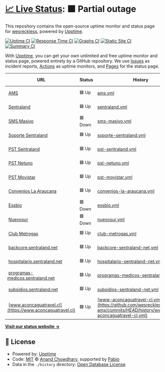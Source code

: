 # [📈 Live Status](https://wesreckless.github.io/upptime-ams): <!--live status--> **🟧 Partial outage**

This repository contains the open-source uptime monitor and status page for [wesreckless](https://wesreckless.github.io/upptime-ams), powered by [Upptime](https://github.com/upptime/upptime).

[![Uptime CI](https://github.com/wesreckless/upptime-ams/workflows/Uptime%20CI/badge.svg)](https://github.com/wesreckless/upptime-ams/actions?query=workflow%3A%22Uptime+CI%22)
[![Response Time CI](https://github.com/wesreckless/upptime-ams/workflows/Response%20Time%20CI/badge.svg)](https://github.com/wesreckless/upptime-ams/actions?query=workflow%3A%22Response+Time+CI%22)
[![Graphs CI](https://github.com/wesreckless/upptime-ams/workflows/Graphs%20CI/badge.svg)](https://github.com/wesreckless/upptime-ams/actions?query=workflow%3A%22Graphs+CI%22)
[![Static Site CI](https://github.com/wesreckless/upptime-ams/workflows/Static%20Site%20CI/badge.svg)](https://github.com/wesreckless/upptime-ams/actions?query=workflow%3A%22Static+Site+CI%22)
[![Summary CI](https://github.com/wesreckless/upptime-ams/workflows/Summary%20CI/badge.svg)](https://github.com/wesreckless/upptime-ams/actions?query=workflow%3A%22Summary+CI%22)

With [Upptime](https://upptime.js.org), you can get your own unlimited and free uptime monitor and status page, powered entirely by a GitHub repository. We use [Issues](https://github.com/wesreckless/upptime-ams/issues) as incident reports, [Actions](https://github.com/wesreckless/upptime-ams/actions) as uptime monitors, and [Pages](https://wesreckless.github.io/upptime-ams) for the status page.

<!--start: status pages-->
<!-- This summary is generated by Upptime (https://github.com/upptime/upptime) -->
<!-- Do not edit this manually, your changes will be overwritten -->
<!-- prettier-ignore -->
| URL | Status | History | Response Time | Uptime |
| --- | ------ | ------- | ------------- | ------ |
| <img alt="" src="https://icons.duckduckgo.com/ip3/www.amsmobilesolutions.cl.ico" height="13"> [AMS](https://www.amsmobilesolutions.cl) | 🟩 Up | [ams.yml](https://github.com/wesreckless/upptime-ams/commits/HEAD/history/ams.yml) | <details><summary><img alt="Response time graph" src="./graphs/ams/response-time-week.png" height="20"> 968ms</summary><br><a href="https://wesreckless.github.io/upptime-ams/history/ams"><img alt="Response time 1347" src="https://img.shields.io/endpoint?url=https%3A%2F%2Fraw.githubusercontent.com%2Fwesreckless%2Fupptime-ams%2FHEAD%2Fapi%2Fams%2Fresponse-time.json"></a><br><a href="https://wesreckless.github.io/upptime-ams/history/ams"><img alt="24-hour response time 933" src="https://img.shields.io/endpoint?url=https%3A%2F%2Fraw.githubusercontent.com%2Fwesreckless%2Fupptime-ams%2FHEAD%2Fapi%2Fams%2Fresponse-time-day.json"></a><br><a href="https://wesreckless.github.io/upptime-ams/history/ams"><img alt="7-day response time 968" src="https://img.shields.io/endpoint?url=https%3A%2F%2Fraw.githubusercontent.com%2Fwesreckless%2Fupptime-ams%2FHEAD%2Fapi%2Fams%2Fresponse-time-week.json"></a><br><a href="https://wesreckless.github.io/upptime-ams/history/ams"><img alt="30-day response time 1841" src="https://img.shields.io/endpoint?url=https%3A%2F%2Fraw.githubusercontent.com%2Fwesreckless%2Fupptime-ams%2FHEAD%2Fapi%2Fams%2Fresponse-time-month.json"></a><br><a href="https://wesreckless.github.io/upptime-ams/history/ams"><img alt="1-year response time 1347" src="https://img.shields.io/endpoint?url=https%3A%2F%2Fraw.githubusercontent.com%2Fwesreckless%2Fupptime-ams%2FHEAD%2Fapi%2Fams%2Fresponse-time-year.json"></a></details> | <details><summary><a href="https://wesreckless.github.io/upptime-ams/history/ams">100.00%</a></summary><a href="https://wesreckless.github.io/upptime-ams/history/ams"><img alt="All-time uptime 99.69%" src="https://img.shields.io/endpoint?url=https%3A%2F%2Fraw.githubusercontent.com%2Fwesreckless%2Fupptime-ams%2FHEAD%2Fapi%2Fams%2Fuptime.json"></a><br><a href="https://wesreckless.github.io/upptime-ams/history/ams"><img alt="24-hour uptime 100.00%" src="https://img.shields.io/endpoint?url=https%3A%2F%2Fraw.githubusercontent.com%2Fwesreckless%2Fupptime-ams%2FHEAD%2Fapi%2Fams%2Fuptime-day.json"></a><br><a href="https://wesreckless.github.io/upptime-ams/history/ams"><img alt="7-day uptime 100.00%" src="https://img.shields.io/endpoint?url=https%3A%2F%2Fraw.githubusercontent.com%2Fwesreckless%2Fupptime-ams%2FHEAD%2Fapi%2Fams%2Fuptime-week.json"></a><br><a href="https://wesreckless.github.io/upptime-ams/history/ams"><img alt="30-day uptime 99.90%" src="https://img.shields.io/endpoint?url=https%3A%2F%2Fraw.githubusercontent.com%2Fwesreckless%2Fupptime-ams%2FHEAD%2Fapi%2Fams%2Fuptime-month.json"></a><br><a href="https://wesreckless.github.io/upptime-ams/history/ams"><img alt="1-year uptime 99.69%" src="https://img.shields.io/endpoint?url=https%3A%2F%2Fraw.githubusercontent.com%2Fwesreckless%2Fupptime-ams%2FHEAD%2Fapi%2Fams%2Fuptime-year.json"></a></details>
| <img alt="" src="https://icons.duckduckgo.com/ip3/www.sentraland.net.ico" height="13"> [Sentraland](https://www.sentraland.net) | 🟩 Up | [sentraland.yml](https://github.com/wesreckless/upptime-ams/commits/HEAD/history/sentraland.yml) | <details><summary><img alt="Response time graph" src="./graphs/sentraland/response-time-week.png" height="20"> 1195ms</summary><br><a href="https://wesreckless.github.io/upptime-ams/history/sentraland"><img alt="Response time 1984" src="https://img.shields.io/endpoint?url=https%3A%2F%2Fraw.githubusercontent.com%2Fwesreckless%2Fupptime-ams%2FHEAD%2Fapi%2Fsentraland%2Fresponse-time.json"></a><br><a href="https://wesreckless.github.io/upptime-ams/history/sentraland"><img alt="24-hour response time 1492" src="https://img.shields.io/endpoint?url=https%3A%2F%2Fraw.githubusercontent.com%2Fwesreckless%2Fupptime-ams%2FHEAD%2Fapi%2Fsentraland%2Fresponse-time-day.json"></a><br><a href="https://wesreckless.github.io/upptime-ams/history/sentraland"><img alt="7-day response time 1195" src="https://img.shields.io/endpoint?url=https%3A%2F%2Fraw.githubusercontent.com%2Fwesreckless%2Fupptime-ams%2FHEAD%2Fapi%2Fsentraland%2Fresponse-time-week.json"></a><br><a href="https://wesreckless.github.io/upptime-ams/history/sentraland"><img alt="30-day response time 3421" src="https://img.shields.io/endpoint?url=https%3A%2F%2Fraw.githubusercontent.com%2Fwesreckless%2Fupptime-ams%2FHEAD%2Fapi%2Fsentraland%2Fresponse-time-month.json"></a><br><a href="https://wesreckless.github.io/upptime-ams/history/sentraland"><img alt="1-year response time 1984" src="https://img.shields.io/endpoint?url=https%3A%2F%2Fraw.githubusercontent.com%2Fwesreckless%2Fupptime-ams%2FHEAD%2Fapi%2Fsentraland%2Fresponse-time-year.json"></a></details> | <details><summary><a href="https://wesreckless.github.io/upptime-ams/history/sentraland">100.00%</a></summary><a href="https://wesreckless.github.io/upptime-ams/history/sentraland"><img alt="All-time uptime 99.98%" src="https://img.shields.io/endpoint?url=https%3A%2F%2Fraw.githubusercontent.com%2Fwesreckless%2Fupptime-ams%2FHEAD%2Fapi%2Fsentraland%2Fuptime.json"></a><br><a href="https://wesreckless.github.io/upptime-ams/history/sentraland"><img alt="24-hour uptime 100.00%" src="https://img.shields.io/endpoint?url=https%3A%2F%2Fraw.githubusercontent.com%2Fwesreckless%2Fupptime-ams%2FHEAD%2Fapi%2Fsentraland%2Fuptime-day.json"></a><br><a href="https://wesreckless.github.io/upptime-ams/history/sentraland"><img alt="7-day uptime 100.00%" src="https://img.shields.io/endpoint?url=https%3A%2F%2Fraw.githubusercontent.com%2Fwesreckless%2Fupptime-ams%2FHEAD%2Fapi%2Fsentraland%2Fuptime-week.json"></a><br><a href="https://wesreckless.github.io/upptime-ams/history/sentraland"><img alt="30-day uptime 100.00%" src="https://img.shields.io/endpoint?url=https%3A%2F%2Fraw.githubusercontent.com%2Fwesreckless%2Fupptime-ams%2FHEAD%2Fapi%2Fsentraland%2Fuptime-month.json"></a><br><a href="https://wesreckless.github.io/upptime-ams/history/sentraland"><img alt="1-year uptime 99.98%" src="https://img.shields.io/endpoint?url=https%3A%2F%2Fraw.githubusercontent.com%2Fwesreckless%2Fupptime-ams%2FHEAD%2Fapi%2Fsentraland%2Fuptime-year.json"></a></details>
| <img alt="" src="https://icons.duckduckgo.com/ip3/www.smsmasivo.net.ico" height="13"> [SMS Masivo](https://www.smsmasivo.net) | 🟥 Down | [sms-masivo.yml](https://github.com/wesreckless/upptime-ams/commits/HEAD/history/sms-masivo.yml) | <details><summary><img alt="Response time graph" src="./graphs/sms-masivo/response-time-week.png" height="20"> 262ms</summary><br><a href="https://wesreckless.github.io/upptime-ams/history/sms-masivo"><img alt="Response time 324" src="https://img.shields.io/endpoint?url=https%3A%2F%2Fraw.githubusercontent.com%2Fwesreckless%2Fupptime-ams%2FHEAD%2Fapi%2Fsms-masivo%2Fresponse-time.json"></a><br><a href="https://wesreckless.github.io/upptime-ams/history/sms-masivo"><img alt="24-hour response time 220" src="https://img.shields.io/endpoint?url=https%3A%2F%2Fraw.githubusercontent.com%2Fwesreckless%2Fupptime-ams%2FHEAD%2Fapi%2Fsms-masivo%2Fresponse-time-day.json"></a><br><a href="https://wesreckless.github.io/upptime-ams/history/sms-masivo"><img alt="7-day response time 262" src="https://img.shields.io/endpoint?url=https%3A%2F%2Fraw.githubusercontent.com%2Fwesreckless%2Fupptime-ams%2FHEAD%2Fapi%2Fsms-masivo%2Fresponse-time-week.json"></a><br><a href="https://wesreckless.github.io/upptime-ams/history/sms-masivo"><img alt="30-day response time 261" src="https://img.shields.io/endpoint?url=https%3A%2F%2Fraw.githubusercontent.com%2Fwesreckless%2Fupptime-ams%2FHEAD%2Fapi%2Fsms-masivo%2Fresponse-time-month.json"></a><br><a href="https://wesreckless.github.io/upptime-ams/history/sms-masivo"><img alt="1-year response time 324" src="https://img.shields.io/endpoint?url=https%3A%2F%2Fraw.githubusercontent.com%2Fwesreckless%2Fupptime-ams%2FHEAD%2Fapi%2Fsms-masivo%2Fresponse-time-year.json"></a></details> | <details><summary><a href="https://wesreckless.github.io/upptime-ams/history/sms-masivo">0.00%</a></summary><a href="https://wesreckless.github.io/upptime-ams/history/sms-masivo"><img alt="All-time uptime 69.34%" src="https://img.shields.io/endpoint?url=https%3A%2F%2Fraw.githubusercontent.com%2Fwesreckless%2Fupptime-ams%2FHEAD%2Fapi%2Fsms-masivo%2Fuptime.json"></a><br><a href="https://wesreckless.github.io/upptime-ams/history/sms-masivo"><img alt="24-hour uptime 0.00%" src="https://img.shields.io/endpoint?url=https%3A%2F%2Fraw.githubusercontent.com%2Fwesreckless%2Fupptime-ams%2FHEAD%2Fapi%2Fsms-masivo%2Fuptime-day.json"></a><br><a href="https://wesreckless.github.io/upptime-ams/history/sms-masivo"><img alt="7-day uptime 0.00%" src="https://img.shields.io/endpoint?url=https%3A%2F%2Fraw.githubusercontent.com%2Fwesreckless%2Fupptime-ams%2FHEAD%2Fapi%2Fsms-masivo%2Fuptime-week.json"></a><br><a href="https://wesreckless.github.io/upptime-ams/history/sms-masivo"><img alt="30-day uptime 7.96%" src="https://img.shields.io/endpoint?url=https%3A%2F%2Fraw.githubusercontent.com%2Fwesreckless%2Fupptime-ams%2FHEAD%2Fapi%2Fsms-masivo%2Fuptime-month.json"></a><br><a href="https://wesreckless.github.io/upptime-ams/history/sms-masivo"><img alt="1-year uptime 69.34%" src="https://img.shields.io/endpoint?url=https%3A%2F%2Fraw.githubusercontent.com%2Fwesreckless%2Fupptime-ams%2FHEAD%2Fapi%2Fsms-masivo%2Fuptime-year.json"></a></details>
| <img alt="" src="https://icons.duckduckgo.com/ip3/soporte.sentraland.net.ico" height="13"> [Soporte Sentraland](https://soporte.sentraland.net) | 🟩 Up | [soporte-sentraland.yml](https://github.com/wesreckless/upptime-ams/commits/HEAD/history/soporte-sentraland.yml) | <details><summary><img alt="Response time graph" src="./graphs/soporte-sentraland/response-time-week.png" height="20"> 205ms</summary><br><a href="https://wesreckless.github.io/upptime-ams/history/soporte-sentraland"><img alt="Response time 201" src="https://img.shields.io/endpoint?url=https%3A%2F%2Fraw.githubusercontent.com%2Fwesreckless%2Fupptime-ams%2FHEAD%2Fapi%2Fsoporte-sentraland%2Fresponse-time.json"></a><br><a href="https://wesreckless.github.io/upptime-ams/history/soporte-sentraland"><img alt="24-hour response time 169" src="https://img.shields.io/endpoint?url=https%3A%2F%2Fraw.githubusercontent.com%2Fwesreckless%2Fupptime-ams%2FHEAD%2Fapi%2Fsoporte-sentraland%2Fresponse-time-day.json"></a><br><a href="https://wesreckless.github.io/upptime-ams/history/soporte-sentraland"><img alt="7-day response time 205" src="https://img.shields.io/endpoint?url=https%3A%2F%2Fraw.githubusercontent.com%2Fwesreckless%2Fupptime-ams%2FHEAD%2Fapi%2Fsoporte-sentraland%2Fresponse-time-week.json"></a><br><a href="https://wesreckless.github.io/upptime-ams/history/soporte-sentraland"><img alt="30-day response time 231" src="https://img.shields.io/endpoint?url=https%3A%2F%2Fraw.githubusercontent.com%2Fwesreckless%2Fupptime-ams%2FHEAD%2Fapi%2Fsoporte-sentraland%2Fresponse-time-month.json"></a><br><a href="https://wesreckless.github.io/upptime-ams/history/soporte-sentraland"><img alt="1-year response time 201" src="https://img.shields.io/endpoint?url=https%3A%2F%2Fraw.githubusercontent.com%2Fwesreckless%2Fupptime-ams%2FHEAD%2Fapi%2Fsoporte-sentraland%2Fresponse-time-year.json"></a></details> | <details><summary><a href="https://wesreckless.github.io/upptime-ams/history/soporte-sentraland">100.00%</a></summary><a href="https://wesreckless.github.io/upptime-ams/history/soporte-sentraland"><img alt="All-time uptime 100.00%" src="https://img.shields.io/endpoint?url=https%3A%2F%2Fraw.githubusercontent.com%2Fwesreckless%2Fupptime-ams%2FHEAD%2Fapi%2Fsoporte-sentraland%2Fuptime.json"></a><br><a href="https://wesreckless.github.io/upptime-ams/history/soporte-sentraland"><img alt="24-hour uptime 100.00%" src="https://img.shields.io/endpoint?url=https%3A%2F%2Fraw.githubusercontent.com%2Fwesreckless%2Fupptime-ams%2FHEAD%2Fapi%2Fsoporte-sentraland%2Fuptime-day.json"></a><br><a href="https://wesreckless.github.io/upptime-ams/history/soporte-sentraland"><img alt="7-day uptime 100.00%" src="https://img.shields.io/endpoint?url=https%3A%2F%2Fraw.githubusercontent.com%2Fwesreckless%2Fupptime-ams%2FHEAD%2Fapi%2Fsoporte-sentraland%2Fuptime-week.json"></a><br><a href="https://wesreckless.github.io/upptime-ams/history/soporte-sentraland"><img alt="30-day uptime 100.00%" src="https://img.shields.io/endpoint?url=https%3A%2F%2Fraw.githubusercontent.com%2Fwesreckless%2Fupptime-ams%2FHEAD%2Fapi%2Fsoporte-sentraland%2Fuptime-month.json"></a><br><a href="https://wesreckless.github.io/upptime-ams/history/soporte-sentraland"><img alt="1-year uptime 100.00%" src="https://img.shields.io/endpoint?url=https%3A%2F%2Fraw.githubusercontent.com%2Fwesreckless%2Fupptime-ams%2FHEAD%2Fapi%2Fsoporte-sentraland%2Fuptime-year.json"></a></details>
| <img alt="" src="https://icons.duckduckgo.com/ip3/sent.sentraland.net.ico" height="13"> [PST Sentraland](https://sent.sentraland.net) | 🟩 Up | [pst-sentraland.yml](https://github.com/wesreckless/upptime-ams/commits/HEAD/history/pst-sentraland.yml) | <details><summary><img alt="Response time graph" src="./graphs/pst-sentraland/response-time-week.png" height="20"> 254ms</summary><br><a href="https://wesreckless.github.io/upptime-ams/history/pst-sentraland"><img alt="Response time 299" src="https://img.shields.io/endpoint?url=https%3A%2F%2Fraw.githubusercontent.com%2Fwesreckless%2Fupptime-ams%2FHEAD%2Fapi%2Fpst-sentraland%2Fresponse-time.json"></a><br><a href="https://wesreckless.github.io/upptime-ams/history/pst-sentraland"><img alt="24-hour response time 203" src="https://img.shields.io/endpoint?url=https%3A%2F%2Fraw.githubusercontent.com%2Fwesreckless%2Fupptime-ams%2FHEAD%2Fapi%2Fpst-sentraland%2Fresponse-time-day.json"></a><br><a href="https://wesreckless.github.io/upptime-ams/history/pst-sentraland"><img alt="7-day response time 254" src="https://img.shields.io/endpoint?url=https%3A%2F%2Fraw.githubusercontent.com%2Fwesreckless%2Fupptime-ams%2FHEAD%2Fapi%2Fpst-sentraland%2Fresponse-time-week.json"></a><br><a href="https://wesreckless.github.io/upptime-ams/history/pst-sentraland"><img alt="30-day response time 251" src="https://img.shields.io/endpoint?url=https%3A%2F%2Fraw.githubusercontent.com%2Fwesreckless%2Fupptime-ams%2FHEAD%2Fapi%2Fpst-sentraland%2Fresponse-time-month.json"></a><br><a href="https://wesreckless.github.io/upptime-ams/history/pst-sentraland"><img alt="1-year response time 299" src="https://img.shields.io/endpoint?url=https%3A%2F%2Fraw.githubusercontent.com%2Fwesreckless%2Fupptime-ams%2FHEAD%2Fapi%2Fpst-sentraland%2Fresponse-time-year.json"></a></details> | <details><summary><a href="https://wesreckless.github.io/upptime-ams/history/pst-sentraland">100.00%</a></summary><a href="https://wesreckless.github.io/upptime-ams/history/pst-sentraland"><img alt="All-time uptime 99.99%" src="https://img.shields.io/endpoint?url=https%3A%2F%2Fraw.githubusercontent.com%2Fwesreckless%2Fupptime-ams%2FHEAD%2Fapi%2Fpst-sentraland%2Fuptime.json"></a><br><a href="https://wesreckless.github.io/upptime-ams/history/pst-sentraland"><img alt="24-hour uptime 100.00%" src="https://img.shields.io/endpoint?url=https%3A%2F%2Fraw.githubusercontent.com%2Fwesreckless%2Fupptime-ams%2FHEAD%2Fapi%2Fpst-sentraland%2Fuptime-day.json"></a><br><a href="https://wesreckless.github.io/upptime-ams/history/pst-sentraland"><img alt="7-day uptime 100.00%" src="https://img.shields.io/endpoint?url=https%3A%2F%2Fraw.githubusercontent.com%2Fwesreckless%2Fupptime-ams%2FHEAD%2Fapi%2Fpst-sentraland%2Fuptime-week.json"></a><br><a href="https://wesreckless.github.io/upptime-ams/history/pst-sentraland"><img alt="30-day uptime 100.00%" src="https://img.shields.io/endpoint?url=https%3A%2F%2Fraw.githubusercontent.com%2Fwesreckless%2Fupptime-ams%2FHEAD%2Fapi%2Fpst-sentraland%2Fuptime-month.json"></a><br><a href="https://wesreckless.github.io/upptime-ams/history/pst-sentraland"><img alt="1-year uptime 99.99%" src="https://img.shields.io/endpoint?url=https%3A%2F%2Fraw.githubusercontent.com%2Fwesreckless%2Fupptime-ams%2FHEAD%2Fapi%2Fpst-sentraland%2Fuptime-year.json"></a></details>
| <img alt="" src="https://icons.duckduckgo.com/ip3/smsys.netuno.cl.ico" height="13"> [PST Netuno](https://smsys.netuno.cl) | 🟩 Up | [pst-netuno.yml](https://github.com/wesreckless/upptime-ams/commits/HEAD/history/pst-netuno.yml) | <details><summary><img alt="Response time graph" src="./graphs/pst-netuno/response-time-week.png" height="20"> 663ms</summary><br><a href="https://wesreckless.github.io/upptime-ams/history/pst-netuno"><img alt="Response time 715" src="https://img.shields.io/endpoint?url=https%3A%2F%2Fraw.githubusercontent.com%2Fwesreckless%2Fupptime-ams%2FHEAD%2Fapi%2Fpst-netuno%2Fresponse-time.json"></a><br><a href="https://wesreckless.github.io/upptime-ams/history/pst-netuno"><img alt="24-hour response time 449" src="https://img.shields.io/endpoint?url=https%3A%2F%2Fraw.githubusercontent.com%2Fwesreckless%2Fupptime-ams%2FHEAD%2Fapi%2Fpst-netuno%2Fresponse-time-day.json"></a><br><a href="https://wesreckless.github.io/upptime-ams/history/pst-netuno"><img alt="7-day response time 663" src="https://img.shields.io/endpoint?url=https%3A%2F%2Fraw.githubusercontent.com%2Fwesreckless%2Fupptime-ams%2FHEAD%2Fapi%2Fpst-netuno%2Fresponse-time-week.json"></a><br><a href="https://wesreckless.github.io/upptime-ams/history/pst-netuno"><img alt="30-day response time 662" src="https://img.shields.io/endpoint?url=https%3A%2F%2Fraw.githubusercontent.com%2Fwesreckless%2Fupptime-ams%2FHEAD%2Fapi%2Fpst-netuno%2Fresponse-time-month.json"></a><br><a href="https://wesreckless.github.io/upptime-ams/history/pst-netuno"><img alt="1-year response time 715" src="https://img.shields.io/endpoint?url=https%3A%2F%2Fraw.githubusercontent.com%2Fwesreckless%2Fupptime-ams%2FHEAD%2Fapi%2Fpst-netuno%2Fresponse-time-year.json"></a></details> | <details><summary><a href="https://wesreckless.github.io/upptime-ams/history/pst-netuno">100.00%</a></summary><a href="https://wesreckless.github.io/upptime-ams/history/pst-netuno"><img alt="All-time uptime 99.56%" src="https://img.shields.io/endpoint?url=https%3A%2F%2Fraw.githubusercontent.com%2Fwesreckless%2Fupptime-ams%2FHEAD%2Fapi%2Fpst-netuno%2Fuptime.json"></a><br><a href="https://wesreckless.github.io/upptime-ams/history/pst-netuno"><img alt="24-hour uptime 100.00%" src="https://img.shields.io/endpoint?url=https%3A%2F%2Fraw.githubusercontent.com%2Fwesreckless%2Fupptime-ams%2FHEAD%2Fapi%2Fpst-netuno%2Fuptime-day.json"></a><br><a href="https://wesreckless.github.io/upptime-ams/history/pst-netuno"><img alt="7-day uptime 100.00%" src="https://img.shields.io/endpoint?url=https%3A%2F%2Fraw.githubusercontent.com%2Fwesreckless%2Fupptime-ams%2FHEAD%2Fapi%2Fpst-netuno%2Fuptime-week.json"></a><br><a href="https://wesreckless.github.io/upptime-ams/history/pst-netuno"><img alt="30-day uptime 100.00%" src="https://img.shields.io/endpoint?url=https%3A%2F%2Fraw.githubusercontent.com%2Fwesreckless%2Fupptime-ams%2FHEAD%2Fapi%2Fpst-netuno%2Fuptime-month.json"></a><br><a href="https://wesreckless.github.io/upptime-ams/history/pst-netuno"><img alt="1-year uptime 99.56%" src="https://img.shields.io/endpoint?url=https%3A%2F%2Fraw.githubusercontent.com%2Fwesreckless%2Fupptime-ams%2FHEAD%2Fapi%2Fpst-netuno%2Fuptime-year.json"></a></details>
| <img alt="" src="https://icons.duckduckgo.com/ip3/pst.movistar.cl.ico" height="13"> [PST Movistar](https://pst.movistar.cl:8443/PSTadmin/init.do) | 🟩 Up | [pst-movistar.yml](https://github.com/wesreckless/upptime-ams/commits/HEAD/history/pst-movistar.yml) | <details><summary><img alt="Response time graph" src="./graphs/pst-movistar/response-time-week.png" height="20"> 635ms</summary><br><a href="https://wesreckless.github.io/upptime-ams/history/pst-movistar"><img alt="Response time 658" src="https://img.shields.io/endpoint?url=https%3A%2F%2Fraw.githubusercontent.com%2Fwesreckless%2Fupptime-ams%2FHEAD%2Fapi%2Fpst-movistar%2Fresponse-time.json"></a><br><a href="https://wesreckless.github.io/upptime-ams/history/pst-movistar"><img alt="24-hour response time 592" src="https://img.shields.io/endpoint?url=https%3A%2F%2Fraw.githubusercontent.com%2Fwesreckless%2Fupptime-ams%2FHEAD%2Fapi%2Fpst-movistar%2Fresponse-time-day.json"></a><br><a href="https://wesreckless.github.io/upptime-ams/history/pst-movistar"><img alt="7-day response time 635" src="https://img.shields.io/endpoint?url=https%3A%2F%2Fraw.githubusercontent.com%2Fwesreckless%2Fupptime-ams%2FHEAD%2Fapi%2Fpst-movistar%2Fresponse-time-week.json"></a><br><a href="https://wesreckless.github.io/upptime-ams/history/pst-movistar"><img alt="30-day response time 667" src="https://img.shields.io/endpoint?url=https%3A%2F%2Fraw.githubusercontent.com%2Fwesreckless%2Fupptime-ams%2FHEAD%2Fapi%2Fpst-movistar%2Fresponse-time-month.json"></a><br><a href="https://wesreckless.github.io/upptime-ams/history/pst-movistar"><img alt="1-year response time 658" src="https://img.shields.io/endpoint?url=https%3A%2F%2Fraw.githubusercontent.com%2Fwesreckless%2Fupptime-ams%2FHEAD%2Fapi%2Fpst-movistar%2Fresponse-time-year.json"></a></details> | <details><summary><a href="https://wesreckless.github.io/upptime-ams/history/pst-movistar">100.00%</a></summary><a href="https://wesreckless.github.io/upptime-ams/history/pst-movistar"><img alt="All-time uptime 100.00%" src="https://img.shields.io/endpoint?url=https%3A%2F%2Fraw.githubusercontent.com%2Fwesreckless%2Fupptime-ams%2FHEAD%2Fapi%2Fpst-movistar%2Fuptime.json"></a><br><a href="https://wesreckless.github.io/upptime-ams/history/pst-movistar"><img alt="24-hour uptime 100.00%" src="https://img.shields.io/endpoint?url=https%3A%2F%2Fraw.githubusercontent.com%2Fwesreckless%2Fupptime-ams%2FHEAD%2Fapi%2Fpst-movistar%2Fuptime-day.json"></a><br><a href="https://wesreckless.github.io/upptime-ams/history/pst-movistar"><img alt="7-day uptime 100.00%" src="https://img.shields.io/endpoint?url=https%3A%2F%2Fraw.githubusercontent.com%2Fwesreckless%2Fupptime-ams%2FHEAD%2Fapi%2Fpst-movistar%2Fuptime-week.json"></a><br><a href="https://wesreckless.github.io/upptime-ams/history/pst-movistar"><img alt="30-day uptime 100.00%" src="https://img.shields.io/endpoint?url=https%3A%2F%2Fraw.githubusercontent.com%2Fwesreckless%2Fupptime-ams%2FHEAD%2Fapi%2Fpst-movistar%2Fuptime-month.json"></a><br><a href="https://wesreckless.github.io/upptime-ams/history/pst-movistar"><img alt="1-year uptime 100.00%" src="https://img.shields.io/endpoint?url=https%3A%2F%2Fraw.githubusercontent.com%2Fwesreckless%2Fupptime-ams%2FHEAD%2Fapi%2Fpst-movistar%2Fuptime-year.json"></a></details>
| <img alt="" src="https://icons.duckduckgo.com/ip3/convenios.laaraucana.cl.ico" height="13"> [Convenios La Araucana](https://convenios.laaraucana.cl) | 🟩 Up | [convenios-la-araucana.yml](https://github.com/wesreckless/upptime-ams/commits/HEAD/history/convenios-la-araucana.yml) | <details><summary><img alt="Response time graph" src="./graphs/convenios-la-araucana/response-time-week.png" height="20"> 2849ms</summary><br><a href="https://wesreckless.github.io/upptime-ams/history/convenios-la-araucana"><img alt="Response time 1006" src="https://img.shields.io/endpoint?url=https%3A%2F%2Fraw.githubusercontent.com%2Fwesreckless%2Fupptime-ams%2FHEAD%2Fapi%2Fconvenios-la-araucana%2Fresponse-time.json"></a><br><a href="https://wesreckless.github.io/upptime-ams/history/convenios-la-araucana"><img alt="24-hour response time 626" src="https://img.shields.io/endpoint?url=https%3A%2F%2Fraw.githubusercontent.com%2Fwesreckless%2Fupptime-ams%2FHEAD%2Fapi%2Fconvenios-la-araucana%2Fresponse-time-day.json"></a><br><a href="https://wesreckless.github.io/upptime-ams/history/convenios-la-araucana"><img alt="7-day response time 2849" src="https://img.shields.io/endpoint?url=https%3A%2F%2Fraw.githubusercontent.com%2Fwesreckless%2Fupptime-ams%2FHEAD%2Fapi%2Fconvenios-la-araucana%2Fresponse-time-week.json"></a><br><a href="https://wesreckless.github.io/upptime-ams/history/convenios-la-araucana"><img alt="30-day response time 2104" src="https://img.shields.io/endpoint?url=https%3A%2F%2Fraw.githubusercontent.com%2Fwesreckless%2Fupptime-ams%2FHEAD%2Fapi%2Fconvenios-la-araucana%2Fresponse-time-month.json"></a><br><a href="https://wesreckless.github.io/upptime-ams/history/convenios-la-araucana"><img alt="1-year response time 1006" src="https://img.shields.io/endpoint?url=https%3A%2F%2Fraw.githubusercontent.com%2Fwesreckless%2Fupptime-ams%2FHEAD%2Fapi%2Fconvenios-la-araucana%2Fresponse-time-year.json"></a></details> | <details><summary><a href="https://wesreckless.github.io/upptime-ams/history/convenios-la-araucana">99.95%</a></summary><a href="https://wesreckless.github.io/upptime-ams/history/convenios-la-araucana"><img alt="All-time uptime 99.98%" src="https://img.shields.io/endpoint?url=https%3A%2F%2Fraw.githubusercontent.com%2Fwesreckless%2Fupptime-ams%2FHEAD%2Fapi%2Fconvenios-la-araucana%2Fuptime.json"></a><br><a href="https://wesreckless.github.io/upptime-ams/history/convenios-la-araucana"><img alt="24-hour uptime 99.65%" src="https://img.shields.io/endpoint?url=https%3A%2F%2Fraw.githubusercontent.com%2Fwesreckless%2Fupptime-ams%2FHEAD%2Fapi%2Fconvenios-la-araucana%2Fuptime-day.json"></a><br><a href="https://wesreckless.github.io/upptime-ams/history/convenios-la-araucana"><img alt="7-day uptime 99.95%" src="https://img.shields.io/endpoint?url=https%3A%2F%2Fraw.githubusercontent.com%2Fwesreckless%2Fupptime-ams%2FHEAD%2Fapi%2Fconvenios-la-araucana%2Fuptime-week.json"></a><br><a href="https://wesreckless.github.io/upptime-ams/history/convenios-la-araucana"><img alt="30-day uptime 99.99%" src="https://img.shields.io/endpoint?url=https%3A%2F%2Fraw.githubusercontent.com%2Fwesreckless%2Fupptime-ams%2FHEAD%2Fapi%2Fconvenios-la-araucana%2Fuptime-month.json"></a><br><a href="https://wesreckless.github.io/upptime-ams/history/convenios-la-araucana"><img alt="1-year uptime 99.98%" src="https://img.shields.io/endpoint?url=https%3A%2F%2Fraw.githubusercontent.com%2Fwesreckless%2Fupptime-ams%2FHEAD%2Fapi%2Fconvenios-la-araucana%2Fuptime-year.json"></a></details>
| <img alt="" src="https://icons.duckduckgo.com/ip3/www.essbio.cl.ico" height="13"> [Essbio](https://www.essbio.cl) | 🟥 Down | [essbio.yml](https://github.com/wesreckless/upptime-ams/commits/HEAD/history/essbio.yml) | <details><summary><img alt="Response time graph" src="./graphs/essbio/response-time-week.png" height="20"> 131ms</summary><br><a href="https://wesreckless.github.io/upptime-ams/history/essbio"><img alt="Response time 147" src="https://img.shields.io/endpoint?url=https%3A%2F%2Fraw.githubusercontent.com%2Fwesreckless%2Fupptime-ams%2FHEAD%2Fapi%2Fessbio%2Fresponse-time.json"></a><br><a href="https://wesreckless.github.io/upptime-ams/history/essbio"><img alt="24-hour response time 67" src="https://img.shields.io/endpoint?url=https%3A%2F%2Fraw.githubusercontent.com%2Fwesreckless%2Fupptime-ams%2FHEAD%2Fapi%2Fessbio%2Fresponse-time-day.json"></a><br><a href="https://wesreckless.github.io/upptime-ams/history/essbio"><img alt="7-day response time 131" src="https://img.shields.io/endpoint?url=https%3A%2F%2Fraw.githubusercontent.com%2Fwesreckless%2Fupptime-ams%2FHEAD%2Fapi%2Fessbio%2Fresponse-time-week.json"></a><br><a href="https://wesreckless.github.io/upptime-ams/history/essbio"><img alt="30-day response time 145" src="https://img.shields.io/endpoint?url=https%3A%2F%2Fraw.githubusercontent.com%2Fwesreckless%2Fupptime-ams%2FHEAD%2Fapi%2Fessbio%2Fresponse-time-month.json"></a><br><a href="https://wesreckless.github.io/upptime-ams/history/essbio"><img alt="1-year response time 147" src="https://img.shields.io/endpoint?url=https%3A%2F%2Fraw.githubusercontent.com%2Fwesreckless%2Fupptime-ams%2FHEAD%2Fapi%2Fessbio%2Fresponse-time-year.json"></a></details> | <details><summary><a href="https://wesreckless.github.io/upptime-ams/history/essbio">0.00%</a></summary><a href="https://wesreckless.github.io/upptime-ams/history/essbio"><img alt="All-time uptime 0.01%" src="https://img.shields.io/endpoint?url=https%3A%2F%2Fraw.githubusercontent.com%2Fwesreckless%2Fupptime-ams%2FHEAD%2Fapi%2Fessbio%2Fuptime.json"></a><br><a href="https://wesreckless.github.io/upptime-ams/history/essbio"><img alt="24-hour uptime 0.00%" src="https://img.shields.io/endpoint?url=https%3A%2F%2Fraw.githubusercontent.com%2Fwesreckless%2Fupptime-ams%2FHEAD%2Fapi%2Fessbio%2Fuptime-day.json"></a><br><a href="https://wesreckless.github.io/upptime-ams/history/essbio"><img alt="7-day uptime 0.00%" src="https://img.shields.io/endpoint?url=https%3A%2F%2Fraw.githubusercontent.com%2Fwesreckless%2Fupptime-ams%2FHEAD%2Fapi%2Fessbio%2Fuptime-week.json"></a><br><a href="https://wesreckless.github.io/upptime-ams/history/essbio"><img alt="30-day uptime 7.96%" src="https://img.shields.io/endpoint?url=https%3A%2F%2Fraw.githubusercontent.com%2Fwesreckless%2Fupptime-ams%2FHEAD%2Fapi%2Fessbio%2Fuptime-month.json"></a><br><a href="https://wesreckless.github.io/upptime-ams/history/essbio"><img alt="1-year uptime 0.01%" src="https://img.shields.io/endpoint?url=https%3A%2F%2Fraw.githubusercontent.com%2Fwesreckless%2Fupptime-ams%2FHEAD%2Fapi%2Fessbio%2Fuptime-year.json"></a></details>
| <img alt="" src="https://icons.duckduckgo.com/ip3/www.nuevosur.cl.ico" height="13"> [Nuevosur](https://www.nuevosur.cl) | 🟥 Down | [nuevosur.yml](https://github.com/wesreckless/upptime-ams/commits/HEAD/history/nuevosur.yml) | <details><summary><img alt="Response time graph" src="./graphs/nuevosur/response-time-week.png" height="20"> 97ms</summary><br><a href="https://wesreckless.github.io/upptime-ams/history/nuevosur"><img alt="Response time 139" src="https://img.shields.io/endpoint?url=https%3A%2F%2Fraw.githubusercontent.com%2Fwesreckless%2Fupptime-ams%2FHEAD%2Fapi%2Fnuevosur%2Fresponse-time.json"></a><br><a href="https://wesreckless.github.io/upptime-ams/history/nuevosur"><img alt="24-hour response time 58" src="https://img.shields.io/endpoint?url=https%3A%2F%2Fraw.githubusercontent.com%2Fwesreckless%2Fupptime-ams%2FHEAD%2Fapi%2Fnuevosur%2Fresponse-time-day.json"></a><br><a href="https://wesreckless.github.io/upptime-ams/history/nuevosur"><img alt="7-day response time 97" src="https://img.shields.io/endpoint?url=https%3A%2F%2Fraw.githubusercontent.com%2Fwesreckless%2Fupptime-ams%2FHEAD%2Fapi%2Fnuevosur%2Fresponse-time-week.json"></a><br><a href="https://wesreckless.github.io/upptime-ams/history/nuevosur"><img alt="30-day response time 126" src="https://img.shields.io/endpoint?url=https%3A%2F%2Fraw.githubusercontent.com%2Fwesreckless%2Fupptime-ams%2FHEAD%2Fapi%2Fnuevosur%2Fresponse-time-month.json"></a><br><a href="https://wesreckless.github.io/upptime-ams/history/nuevosur"><img alt="1-year response time 139" src="https://img.shields.io/endpoint?url=https%3A%2F%2Fraw.githubusercontent.com%2Fwesreckless%2Fupptime-ams%2FHEAD%2Fapi%2Fnuevosur%2Fresponse-time-year.json"></a></details> | <details><summary><a href="https://wesreckless.github.io/upptime-ams/history/nuevosur">0.00%</a></summary><a href="https://wesreckless.github.io/upptime-ams/history/nuevosur"><img alt="All-time uptime 0.01%" src="https://img.shields.io/endpoint?url=https%3A%2F%2Fraw.githubusercontent.com%2Fwesreckless%2Fupptime-ams%2FHEAD%2Fapi%2Fnuevosur%2Fuptime.json"></a><br><a href="https://wesreckless.github.io/upptime-ams/history/nuevosur"><img alt="24-hour uptime 0.00%" src="https://img.shields.io/endpoint?url=https%3A%2F%2Fraw.githubusercontent.com%2Fwesreckless%2Fupptime-ams%2FHEAD%2Fapi%2Fnuevosur%2Fuptime-day.json"></a><br><a href="https://wesreckless.github.io/upptime-ams/history/nuevosur"><img alt="7-day uptime 0.00%" src="https://img.shields.io/endpoint?url=https%3A%2F%2Fraw.githubusercontent.com%2Fwesreckless%2Fupptime-ams%2FHEAD%2Fapi%2Fnuevosur%2Fuptime-week.json"></a><br><a href="https://wesreckless.github.io/upptime-ams/history/nuevosur"><img alt="30-day uptime 7.96%" src="https://img.shields.io/endpoint?url=https%3A%2F%2Fraw.githubusercontent.com%2Fwesreckless%2Fupptime-ams%2FHEAD%2Fapi%2Fnuevosur%2Fuptime-month.json"></a><br><a href="https://wesreckless.github.io/upptime-ams/history/nuevosur"><img alt="1-year uptime 0.01%" src="https://img.shields.io/endpoint?url=https%3A%2F%2Fraw.githubusercontent.com%2Fwesreckless%2Fupptime-ams%2FHEAD%2Fapi%2Fnuevosur%2Fuptime-year.json"></a></details>
| <img alt="" src="https://icons.duckduckgo.com/ip3/www.clubmetrogas.cl.ico" height="13"> [Club Metrogas](https://www.clubmetrogas.cl) | 🟩 Up | [club-metrogas.yml](https://github.com/wesreckless/upptime-ams/commits/HEAD/history/club-metrogas.yml) | <details><summary><img alt="Response time graph" src="./graphs/club-metrogas/response-time-week.png" height="20"> 3761ms</summary><br><a href="https://wesreckless.github.io/upptime-ams/history/club-metrogas"><img alt="Response time 1566" src="https://img.shields.io/endpoint?url=https%3A%2F%2Fraw.githubusercontent.com%2Fwesreckless%2Fupptime-ams%2FHEAD%2Fapi%2Fclub-metrogas%2Fresponse-time.json"></a><br><a href="https://wesreckless.github.io/upptime-ams/history/club-metrogas"><img alt="24-hour response time 6305" src="https://img.shields.io/endpoint?url=https%3A%2F%2Fraw.githubusercontent.com%2Fwesreckless%2Fupptime-ams%2FHEAD%2Fapi%2Fclub-metrogas%2Fresponse-time-day.json"></a><br><a href="https://wesreckless.github.io/upptime-ams/history/club-metrogas"><img alt="7-day response time 3761" src="https://img.shields.io/endpoint?url=https%3A%2F%2Fraw.githubusercontent.com%2Fwesreckless%2Fupptime-ams%2FHEAD%2Fapi%2Fclub-metrogas%2Fresponse-time-week.json"></a><br><a href="https://wesreckless.github.io/upptime-ams/history/club-metrogas"><img alt="30-day response time 2147" src="https://img.shields.io/endpoint?url=https%3A%2F%2Fraw.githubusercontent.com%2Fwesreckless%2Fupptime-ams%2FHEAD%2Fapi%2Fclub-metrogas%2Fresponse-time-month.json"></a><br><a href="https://wesreckless.github.io/upptime-ams/history/club-metrogas"><img alt="1-year response time 1566" src="https://img.shields.io/endpoint?url=https%3A%2F%2Fraw.githubusercontent.com%2Fwesreckless%2Fupptime-ams%2FHEAD%2Fapi%2Fclub-metrogas%2Fresponse-time-year.json"></a></details> | <details><summary><a href="https://wesreckless.github.io/upptime-ams/history/club-metrogas">99.55%</a></summary><a href="https://wesreckless.github.io/upptime-ams/history/club-metrogas"><img alt="All-time uptime 99.90%" src="https://img.shields.io/endpoint?url=https%3A%2F%2Fraw.githubusercontent.com%2Fwesreckless%2Fupptime-ams%2FHEAD%2Fapi%2Fclub-metrogas%2Fuptime.json"></a><br><a href="https://wesreckless.github.io/upptime-ams/history/club-metrogas"><img alt="24-hour uptime 96.87%" src="https://img.shields.io/endpoint?url=https%3A%2F%2Fraw.githubusercontent.com%2Fwesreckless%2Fupptime-ams%2FHEAD%2Fapi%2Fclub-metrogas%2Fuptime-day.json"></a><br><a href="https://wesreckless.github.io/upptime-ams/history/club-metrogas"><img alt="7-day uptime 99.55%" src="https://img.shields.io/endpoint?url=https%3A%2F%2Fraw.githubusercontent.com%2Fwesreckless%2Fupptime-ams%2FHEAD%2Fapi%2Fclub-metrogas%2Fuptime-week.json"></a><br><a href="https://wesreckless.github.io/upptime-ams/history/club-metrogas"><img alt="30-day uptime 99.90%" src="https://img.shields.io/endpoint?url=https%3A%2F%2Fraw.githubusercontent.com%2Fwesreckless%2Fupptime-ams%2FHEAD%2Fapi%2Fclub-metrogas%2Fuptime-month.json"></a><br><a href="https://wesreckless.github.io/upptime-ams/history/club-metrogas"><img alt="1-year uptime 99.90%" src="https://img.shields.io/endpoint?url=https%3A%2F%2Fraw.githubusercontent.com%2Fwesreckless%2Fupptime-ams%2FHEAD%2Fapi%2Fclub-metrogas%2Fuptime-year.json"></a></details>
| <img alt="" src="https://icons.duckduckgo.com/ip3/backcore.sentraland.net.ico" height="13"> [backcore.sentraland.net](https://backcore.sentraland.net) | 🟩 Up | [backcore-sentraland-net.yml](https://github.com/wesreckless/upptime-ams/commits/HEAD/history/backcore-sentraland-net.yml) | <details><summary><img alt="Response time graph" src="./graphs/backcore-sentraland-net/response-time-week.png" height="20"> 190ms</summary><br><a href="https://wesreckless.github.io/upptime-ams/history/backcore-sentraland-net"><img alt="Response time 200" src="https://img.shields.io/endpoint?url=https%3A%2F%2Fraw.githubusercontent.com%2Fwesreckless%2Fupptime-ams%2FHEAD%2Fapi%2Fbackcore-sentraland-net%2Fresponse-time.json"></a><br><a href="https://wesreckless.github.io/upptime-ams/history/backcore-sentraland-net"><img alt="24-hour response time 139" src="https://img.shields.io/endpoint?url=https%3A%2F%2Fraw.githubusercontent.com%2Fwesreckless%2Fupptime-ams%2FHEAD%2Fapi%2Fbackcore-sentraland-net%2Fresponse-time-day.json"></a><br><a href="https://wesreckless.github.io/upptime-ams/history/backcore-sentraland-net"><img alt="7-day response time 190" src="https://img.shields.io/endpoint?url=https%3A%2F%2Fraw.githubusercontent.com%2Fwesreckless%2Fupptime-ams%2FHEAD%2Fapi%2Fbackcore-sentraland-net%2Fresponse-time-week.json"></a><br><a href="https://wesreckless.github.io/upptime-ams/history/backcore-sentraland-net"><img alt="30-day response time 270" src="https://img.shields.io/endpoint?url=https%3A%2F%2Fraw.githubusercontent.com%2Fwesreckless%2Fupptime-ams%2FHEAD%2Fapi%2Fbackcore-sentraland-net%2Fresponse-time-month.json"></a><br><a href="https://wesreckless.github.io/upptime-ams/history/backcore-sentraland-net"><img alt="1-year response time 200" src="https://img.shields.io/endpoint?url=https%3A%2F%2Fraw.githubusercontent.com%2Fwesreckless%2Fupptime-ams%2FHEAD%2Fapi%2Fbackcore-sentraland-net%2Fresponse-time-year.json"></a></details> | <details><summary><a href="https://wesreckless.github.io/upptime-ams/history/backcore-sentraland-net">100.00%</a></summary><a href="https://wesreckless.github.io/upptime-ams/history/backcore-sentraland-net"><img alt="All-time uptime 100.00%" src="https://img.shields.io/endpoint?url=https%3A%2F%2Fraw.githubusercontent.com%2Fwesreckless%2Fupptime-ams%2FHEAD%2Fapi%2Fbackcore-sentraland-net%2Fuptime.json"></a><br><a href="https://wesreckless.github.io/upptime-ams/history/backcore-sentraland-net"><img alt="24-hour uptime 100.00%" src="https://img.shields.io/endpoint?url=https%3A%2F%2Fraw.githubusercontent.com%2Fwesreckless%2Fupptime-ams%2FHEAD%2Fapi%2Fbackcore-sentraland-net%2Fuptime-day.json"></a><br><a href="https://wesreckless.github.io/upptime-ams/history/backcore-sentraland-net"><img alt="7-day uptime 100.00%" src="https://img.shields.io/endpoint?url=https%3A%2F%2Fraw.githubusercontent.com%2Fwesreckless%2Fupptime-ams%2FHEAD%2Fapi%2Fbackcore-sentraland-net%2Fuptime-week.json"></a><br><a href="https://wesreckless.github.io/upptime-ams/history/backcore-sentraland-net"><img alt="30-day uptime 100.00%" src="https://img.shields.io/endpoint?url=https%3A%2F%2Fraw.githubusercontent.com%2Fwesreckless%2Fupptime-ams%2FHEAD%2Fapi%2Fbackcore-sentraland-net%2Fuptime-month.json"></a><br><a href="https://wesreckless.github.io/upptime-ams/history/backcore-sentraland-net"><img alt="1-year uptime 100.00%" src="https://img.shields.io/endpoint?url=https%3A%2F%2Fraw.githubusercontent.com%2Fwesreckless%2Fupptime-ams%2FHEAD%2Fapi%2Fbackcore-sentraland-net%2Fuptime-year.json"></a></details>
| <img alt="" src="https://icons.duckduckgo.com/ip3/hospitalario.sentraland.net.ico" height="13"> [hospitalario.sentraland.net](https://hospitalario.sentraland.net) | 🟩 Up | [hospitalario-sentraland-net.yml](https://github.com/wesreckless/upptime-ams/commits/HEAD/history/hospitalario-sentraland-net.yml) | <details><summary><img alt="Response time graph" src="./graphs/hospitalario-sentraland-net/response-time-week.png" height="20"> 185ms</summary><br><a href="https://wesreckless.github.io/upptime-ams/history/hospitalario-sentraland-net"><img alt="Response time 185" src="https://img.shields.io/endpoint?url=https%3A%2F%2Fraw.githubusercontent.com%2Fwesreckless%2Fupptime-ams%2FHEAD%2Fapi%2Fhospitalario-sentraland-net%2Fresponse-time.json"></a><br><a href="https://wesreckless.github.io/upptime-ams/history/hospitalario-sentraland-net"><img alt="24-hour response time 81" src="https://img.shields.io/endpoint?url=https%3A%2F%2Fraw.githubusercontent.com%2Fwesreckless%2Fupptime-ams%2FHEAD%2Fapi%2Fhospitalario-sentraland-net%2Fresponse-time-day.json"></a><br><a href="https://wesreckless.github.io/upptime-ams/history/hospitalario-sentraland-net"><img alt="7-day response time 185" src="https://img.shields.io/endpoint?url=https%3A%2F%2Fraw.githubusercontent.com%2Fwesreckless%2Fupptime-ams%2FHEAD%2Fapi%2Fhospitalario-sentraland-net%2Fresponse-time-week.json"></a><br><a href="https://wesreckless.github.io/upptime-ams/history/hospitalario-sentraland-net"><img alt="30-day response time 214" src="https://img.shields.io/endpoint?url=https%3A%2F%2Fraw.githubusercontent.com%2Fwesreckless%2Fupptime-ams%2FHEAD%2Fapi%2Fhospitalario-sentraland-net%2Fresponse-time-month.json"></a><br><a href="https://wesreckless.github.io/upptime-ams/history/hospitalario-sentraland-net"><img alt="1-year response time 185" src="https://img.shields.io/endpoint?url=https%3A%2F%2Fraw.githubusercontent.com%2Fwesreckless%2Fupptime-ams%2FHEAD%2Fapi%2Fhospitalario-sentraland-net%2Fresponse-time-year.json"></a></details> | <details><summary><a href="https://wesreckless.github.io/upptime-ams/history/hospitalario-sentraland-net">100.00%</a></summary><a href="https://wesreckless.github.io/upptime-ams/history/hospitalario-sentraland-net"><img alt="All-time uptime 100.00%" src="https://img.shields.io/endpoint?url=https%3A%2F%2Fraw.githubusercontent.com%2Fwesreckless%2Fupptime-ams%2FHEAD%2Fapi%2Fhospitalario-sentraland-net%2Fuptime.json"></a><br><a href="https://wesreckless.github.io/upptime-ams/history/hospitalario-sentraland-net"><img alt="24-hour uptime 100.00%" src="https://img.shields.io/endpoint?url=https%3A%2F%2Fraw.githubusercontent.com%2Fwesreckless%2Fupptime-ams%2FHEAD%2Fapi%2Fhospitalario-sentraland-net%2Fuptime-day.json"></a><br><a href="https://wesreckless.github.io/upptime-ams/history/hospitalario-sentraland-net"><img alt="7-day uptime 100.00%" src="https://img.shields.io/endpoint?url=https%3A%2F%2Fraw.githubusercontent.com%2Fwesreckless%2Fupptime-ams%2FHEAD%2Fapi%2Fhospitalario-sentraland-net%2Fuptime-week.json"></a><br><a href="https://wesreckless.github.io/upptime-ams/history/hospitalario-sentraland-net"><img alt="30-day uptime 100.00%" src="https://img.shields.io/endpoint?url=https%3A%2F%2Fraw.githubusercontent.com%2Fwesreckless%2Fupptime-ams%2FHEAD%2Fapi%2Fhospitalario-sentraland-net%2Fuptime-month.json"></a><br><a href="https://wesreckless.github.io/upptime-ams/history/hospitalario-sentraland-net"><img alt="1-year uptime 100.00%" src="https://img.shields.io/endpoint?url=https%3A%2F%2Fraw.githubusercontent.com%2Fwesreckless%2Fupptime-ams%2FHEAD%2Fapi%2Fhospitalario-sentraland-net%2Fuptime-year.json"></a></details>
| <img alt="" src="https://icons.duckduckgo.com/ip3/programas-medicos.sentraland.net.ico" height="13"> [programas-medicos.sentraland.net](https://programas-medicos.sentraland.net) | 🟩 Up | [programas-medicos-sentraland-net.yml](https://github.com/wesreckless/upptime-ams/commits/HEAD/history/programas-medicos-sentraland-net.yml) | <details><summary><img alt="Response time graph" src="./graphs/programas-medicos-sentraland-net/response-time-week.png" height="20"> 170ms</summary><br><a href="https://wesreckless.github.io/upptime-ams/history/programas-medicos-sentraland-net"><img alt="Response time 190" src="https://img.shields.io/endpoint?url=https%3A%2F%2Fraw.githubusercontent.com%2Fwesreckless%2Fupptime-ams%2FHEAD%2Fapi%2Fprogramas-medicos-sentraland-net%2Fresponse-time.json"></a><br><a href="https://wesreckless.github.io/upptime-ams/history/programas-medicos-sentraland-net"><img alt="24-hour response time 90" src="https://img.shields.io/endpoint?url=https%3A%2F%2Fraw.githubusercontent.com%2Fwesreckless%2Fupptime-ams%2FHEAD%2Fapi%2Fprogramas-medicos-sentraland-net%2Fresponse-time-day.json"></a><br><a href="https://wesreckless.github.io/upptime-ams/history/programas-medicos-sentraland-net"><img alt="7-day response time 170" src="https://img.shields.io/endpoint?url=https%3A%2F%2Fraw.githubusercontent.com%2Fwesreckless%2Fupptime-ams%2FHEAD%2Fapi%2Fprogramas-medicos-sentraland-net%2Fresponse-time-week.json"></a><br><a href="https://wesreckless.github.io/upptime-ams/history/programas-medicos-sentraland-net"><img alt="30-day response time 255" src="https://img.shields.io/endpoint?url=https%3A%2F%2Fraw.githubusercontent.com%2Fwesreckless%2Fupptime-ams%2FHEAD%2Fapi%2Fprogramas-medicos-sentraland-net%2Fresponse-time-month.json"></a><br><a href="https://wesreckless.github.io/upptime-ams/history/programas-medicos-sentraland-net"><img alt="1-year response time 190" src="https://img.shields.io/endpoint?url=https%3A%2F%2Fraw.githubusercontent.com%2Fwesreckless%2Fupptime-ams%2FHEAD%2Fapi%2Fprogramas-medicos-sentraland-net%2Fresponse-time-year.json"></a></details> | <details><summary><a href="https://wesreckless.github.io/upptime-ams/history/programas-medicos-sentraland-net">100.00%</a></summary><a href="https://wesreckless.github.io/upptime-ams/history/programas-medicos-sentraland-net"><img alt="All-time uptime 100.00%" src="https://img.shields.io/endpoint?url=https%3A%2F%2Fraw.githubusercontent.com%2Fwesreckless%2Fupptime-ams%2FHEAD%2Fapi%2Fprogramas-medicos-sentraland-net%2Fuptime.json"></a><br><a href="https://wesreckless.github.io/upptime-ams/history/programas-medicos-sentraland-net"><img alt="24-hour uptime 100.00%" src="https://img.shields.io/endpoint?url=https%3A%2F%2Fraw.githubusercontent.com%2Fwesreckless%2Fupptime-ams%2FHEAD%2Fapi%2Fprogramas-medicos-sentraland-net%2Fuptime-day.json"></a><br><a href="https://wesreckless.github.io/upptime-ams/history/programas-medicos-sentraland-net"><img alt="7-day uptime 100.00%" src="https://img.shields.io/endpoint?url=https%3A%2F%2Fraw.githubusercontent.com%2Fwesreckless%2Fupptime-ams%2FHEAD%2Fapi%2Fprogramas-medicos-sentraland-net%2Fuptime-week.json"></a><br><a href="https://wesreckless.github.io/upptime-ams/history/programas-medicos-sentraland-net"><img alt="30-day uptime 100.00%" src="https://img.shields.io/endpoint?url=https%3A%2F%2Fraw.githubusercontent.com%2Fwesreckless%2Fupptime-ams%2FHEAD%2Fapi%2Fprogramas-medicos-sentraland-net%2Fuptime-month.json"></a><br><a href="https://wesreckless.github.io/upptime-ams/history/programas-medicos-sentraland-net"><img alt="1-year uptime 100.00%" src="https://img.shields.io/endpoint?url=https%3A%2F%2Fraw.githubusercontent.com%2Fwesreckless%2Fupptime-ams%2FHEAD%2Fapi%2Fprogramas-medicos-sentraland-net%2Fuptime-year.json"></a></details>
| <img alt="" src="https://icons.duckduckgo.com/ip3/subsidios.sentraland.net.ico" height="13"> [subsidios.sentraland.net](https://subsidios.sentraland.net) | 🟩 Up | [subsidios-sentraland-net.yml](https://github.com/wesreckless/upptime-ams/commits/HEAD/history/subsidios-sentraland-net.yml) | <details><summary><img alt="Response time graph" src="./graphs/subsidios-sentraland-net/response-time-week.png" height="20"> 203ms</summary><br><a href="https://wesreckless.github.io/upptime-ams/history/subsidios-sentraland-net"><img alt="Response time 196" src="https://img.shields.io/endpoint?url=https%3A%2F%2Fraw.githubusercontent.com%2Fwesreckless%2Fupptime-ams%2FHEAD%2Fapi%2Fsubsidios-sentraland-net%2Fresponse-time.json"></a><br><a href="https://wesreckless.github.io/upptime-ams/history/subsidios-sentraland-net"><img alt="24-hour response time 111" src="https://img.shields.io/endpoint?url=https%3A%2F%2Fraw.githubusercontent.com%2Fwesreckless%2Fupptime-ams%2FHEAD%2Fapi%2Fsubsidios-sentraland-net%2Fresponse-time-day.json"></a><br><a href="https://wesreckless.github.io/upptime-ams/history/subsidios-sentraland-net"><img alt="7-day response time 203" src="https://img.shields.io/endpoint?url=https%3A%2F%2Fraw.githubusercontent.com%2Fwesreckless%2Fupptime-ams%2FHEAD%2Fapi%2Fsubsidios-sentraland-net%2Fresponse-time-week.json"></a><br><a href="https://wesreckless.github.io/upptime-ams/history/subsidios-sentraland-net"><img alt="30-day response time 211" src="https://img.shields.io/endpoint?url=https%3A%2F%2Fraw.githubusercontent.com%2Fwesreckless%2Fupptime-ams%2FHEAD%2Fapi%2Fsubsidios-sentraland-net%2Fresponse-time-month.json"></a><br><a href="https://wesreckless.github.io/upptime-ams/history/subsidios-sentraland-net"><img alt="1-year response time 196" src="https://img.shields.io/endpoint?url=https%3A%2F%2Fraw.githubusercontent.com%2Fwesreckless%2Fupptime-ams%2FHEAD%2Fapi%2Fsubsidios-sentraland-net%2Fresponse-time-year.json"></a></details> | <details><summary><a href="https://wesreckless.github.io/upptime-ams/history/subsidios-sentraland-net">100.00%</a></summary><a href="https://wesreckless.github.io/upptime-ams/history/subsidios-sentraland-net"><img alt="All-time uptime 100.00%" src="https://img.shields.io/endpoint?url=https%3A%2F%2Fraw.githubusercontent.com%2Fwesreckless%2Fupptime-ams%2FHEAD%2Fapi%2Fsubsidios-sentraland-net%2Fuptime.json"></a><br><a href="https://wesreckless.github.io/upptime-ams/history/subsidios-sentraland-net"><img alt="24-hour uptime 100.00%" src="https://img.shields.io/endpoint?url=https%3A%2F%2Fraw.githubusercontent.com%2Fwesreckless%2Fupptime-ams%2FHEAD%2Fapi%2Fsubsidios-sentraland-net%2Fuptime-day.json"></a><br><a href="https://wesreckless.github.io/upptime-ams/history/subsidios-sentraland-net"><img alt="7-day uptime 100.00%" src="https://img.shields.io/endpoint?url=https%3A%2F%2Fraw.githubusercontent.com%2Fwesreckless%2Fupptime-ams%2FHEAD%2Fapi%2Fsubsidios-sentraland-net%2Fuptime-week.json"></a><br><a href="https://wesreckless.github.io/upptime-ams/history/subsidios-sentraland-net"><img alt="30-day uptime 100.00%" src="https://img.shields.io/endpoint?url=https%3A%2F%2Fraw.githubusercontent.com%2Fwesreckless%2Fupptime-ams%2FHEAD%2Fapi%2Fsubsidios-sentraland-net%2Fuptime-month.json"></a><br><a href="https://wesreckless.github.io/upptime-ams/history/subsidios-sentraland-net"><img alt="1-year uptime 100.00%" src="https://img.shields.io/endpoint?url=https%3A%2F%2Fraw.githubusercontent.com%2Fwesreckless%2Fupptime-ams%2FHEAD%2Fapi%2Fsubsidios-sentraland-net%2Fuptime-year.json"></a></details>
| <img alt="" src="https://icons.duckduckgo.com/ip3/www.aconcaguatravel.cl.ico" height="13"> [www.aconcaguatravel.cl](https://www.aconcaguatravel.cl) | 🟩 Up | [www-aconcaguatravel-cl.yml](https://github.com/wesreckless/upptime-ams/commits/HEAD/history/www-aconcaguatravel-cl.yml) | <details><summary><img alt="Response time graph" src="./graphs/www-aconcaguatravel-cl/response-time-week.png" height="20"> 532ms</summary><br><a href="https://wesreckless.github.io/upptime-ams/history/www-aconcaguatravel-cl"><img alt="Response time 626" src="https://img.shields.io/endpoint?url=https%3A%2F%2Fraw.githubusercontent.com%2Fwesreckless%2Fupptime-ams%2FHEAD%2Fapi%2Fwww-aconcaguatravel-cl%2Fresponse-time.json"></a><br><a href="https://wesreckless.github.io/upptime-ams/history/www-aconcaguatravel-cl"><img alt="24-hour response time 259" src="https://img.shields.io/endpoint?url=https%3A%2F%2Fraw.githubusercontent.com%2Fwesreckless%2Fupptime-ams%2FHEAD%2Fapi%2Fwww-aconcaguatravel-cl%2Fresponse-time-day.json"></a><br><a href="https://wesreckless.github.io/upptime-ams/history/www-aconcaguatravel-cl"><img alt="7-day response time 532" src="https://img.shields.io/endpoint?url=https%3A%2F%2Fraw.githubusercontent.com%2Fwesreckless%2Fupptime-ams%2FHEAD%2Fapi%2Fwww-aconcaguatravel-cl%2Fresponse-time-week.json"></a><br><a href="https://wesreckless.github.io/upptime-ams/history/www-aconcaguatravel-cl"><img alt="30-day response time 519" src="https://img.shields.io/endpoint?url=https%3A%2F%2Fraw.githubusercontent.com%2Fwesreckless%2Fupptime-ams%2FHEAD%2Fapi%2Fwww-aconcaguatravel-cl%2Fresponse-time-month.json"></a><br><a href="https://wesreckless.github.io/upptime-ams/history/www-aconcaguatravel-cl"><img alt="1-year response time 626" src="https://img.shields.io/endpoint?url=https%3A%2F%2Fraw.githubusercontent.com%2Fwesreckless%2Fupptime-ams%2FHEAD%2Fapi%2Fwww-aconcaguatravel-cl%2Fresponse-time-year.json"></a></details> | <details><summary><a href="https://wesreckless.github.io/upptime-ams/history/www-aconcaguatravel-cl">100.00%</a></summary><a href="https://wesreckless.github.io/upptime-ams/history/www-aconcaguatravel-cl"><img alt="All-time uptime 99.71%" src="https://img.shields.io/endpoint?url=https%3A%2F%2Fraw.githubusercontent.com%2Fwesreckless%2Fupptime-ams%2FHEAD%2Fapi%2Fwww-aconcaguatravel-cl%2Fuptime.json"></a><br><a href="https://wesreckless.github.io/upptime-ams/history/www-aconcaguatravel-cl"><img alt="24-hour uptime 100.00%" src="https://img.shields.io/endpoint?url=https%3A%2F%2Fraw.githubusercontent.com%2Fwesreckless%2Fupptime-ams%2FHEAD%2Fapi%2Fwww-aconcaguatravel-cl%2Fuptime-day.json"></a><br><a href="https://wesreckless.github.io/upptime-ams/history/www-aconcaguatravel-cl"><img alt="7-day uptime 100.00%" src="https://img.shields.io/endpoint?url=https%3A%2F%2Fraw.githubusercontent.com%2Fwesreckless%2Fupptime-ams%2FHEAD%2Fapi%2Fwww-aconcaguatravel-cl%2Fuptime-week.json"></a><br><a href="https://wesreckless.github.io/upptime-ams/history/www-aconcaguatravel-cl"><img alt="30-day uptime 100.00%" src="https://img.shields.io/endpoint?url=https%3A%2F%2Fraw.githubusercontent.com%2Fwesreckless%2Fupptime-ams%2FHEAD%2Fapi%2Fwww-aconcaguatravel-cl%2Fuptime-month.json"></a><br><a href="https://wesreckless.github.io/upptime-ams/history/www-aconcaguatravel-cl"><img alt="1-year uptime 99.71%" src="https://img.shields.io/endpoint?url=https%3A%2F%2Fraw.githubusercontent.com%2Fwesreckless%2Fupptime-ams%2FHEAD%2Fapi%2Fwww-aconcaguatravel-cl%2Fuptime-year.json"></a></details>

<!--end: status pages-->

[**Visit our status website →**](https://wesreckless.github.io/upptime-ams)

## 📄 License

- Powered by: [Upptime](https://github.com/upptime/upptime)
- Code: [MIT](./LICENSE) © [Anand Chowdhary](https://anandchowdhary.com), supported by [Pabio](https://pabio.com)
- Data in the `./history` directory: [Open Database License](https://opendatacommons.org/licenses/odbl/1-0/)

